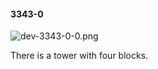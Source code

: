 #### 3343-0
![dev-3343-0-0.png](https://github.com/lil-lab/nlvr/raw/master/nlvr/dev/images/2/dev-3343-0-0.png "dev-3343-0-0.png")

There is a tower with four blocks.